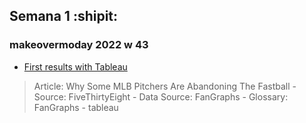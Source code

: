 ## Semana 1 :shipit:

### makeovermoday 2022 w 43
- [First results with Tableau](https://public.tableau.com/views/Makeover2022/Dashboard1?:language=es-ES&publish=yes&:display_count=n&:origin=viz_share_link) 
> Article: Why Some MLB Pitchers Are Abandoning The Fastball
          - Source: FiveThirtyEight
          - Data Source: FanGraphs
          - Glossary: FanGraphs
     - tableau
